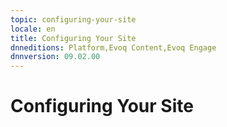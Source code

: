 ```yaml
---
topic: configuring-your-site
locale: en
title: Configuring Your Site
dnneditions: Platform,Evoq Content,Evoq Engage
dnnversion: 09.02.00
---
```


# Configuring Your Site